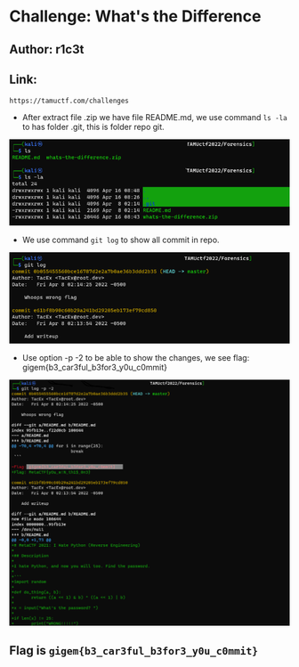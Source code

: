 # Challenge: What's the Difference
## Author: r1c3t
## Link: 
    https://tamuctf.com/challenges

- After extract file .zip we have file README.md, we use command `ls -la` to has folder .git, this is folder repo git.
<p align="center"><img src="./images/difference1.png"></p>

- We use command `git log` to show all commit in repo.
<p align="center"><img src="./images/difference2.png"></p>

- Use option -p -2 to be able to show the changes, we see flag: gigem{b3_car3ful_b3for3_y0u_c0mmit}
<p align="center"><img src="./images/difference3.png"></p>


## Flag is `gigem{b3_car3ful_b3for3_y0u_c0mmit}`